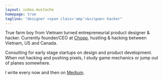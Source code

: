 ```yaml
---
layout: index.mustache
homepage: true
tagline: "designer <span class='amp'>&</span> hacker"
---
```


True farm boy from Vietnam turned entrepreneurial product designer & hacker. Currently founder/CEO at [Chopp](https://chopp.vn?utm_channel=Referral&utm_source=contantx.com), hustling & hacking between Vietnam, US and Canada.

Consulting for early stage startups on design and product development. When not hacking and pushing pixels, I study game mechanics or jump out of planes somewhere.

I write every now and then on [Medium](https://medium.com/@constantx).
